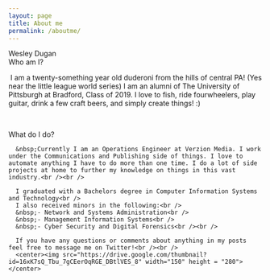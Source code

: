 ```yaml
---
layout: page
title: About me
permalink: /aboutme/
---
```

<div class="man-title">
  Wesley Dugan
</div>
<div class="manual manual-title">
  Who am I?
  </div>
<p>  <div class="manual-content">
      &nbsp;I am a twenty-something year old duderoni from the hills of central PA! (Yes near the little league world series)
      I am an alumni of The University of Pittsburgh at Bradford, Class of 2019.
      I love to fish, ride fourwheelers, play guitar, drink a few craft beers, and simply create things! :)

  </div>
</p>
<p><br /></p>

  <div class="manual manual-title">
  What do I do?
  </div>
<p>  <div class="manual-content">

      &nbsp;Currently I am an Operations Engineer at Verzion Media. I work under the Communications and Publishing side of things. I love to automate anything I have to do more than one time. I do a lot of side projects at home to further my knowledge on things in this vast industry.<br /><br />

      I graduated with a Bachelors degree in Computer Information Systems and Technology<br />
      I also received minors in the following:<br />
      &nbsp;- Network and Systems Administration<br />
      &nbsp;- Management Information Systems<br />
      &nbsp;- Cyber Security and Digital Forensics<br /><br />
      
      If you have any questions or comments about anything in my posts feel free to message me on Twitter!<br /><br />
      <center><img src="https://drive.google.com/thumbnail?id=16xK7sQ_Tbu_7gCEerOqRGE_DBtlVES_8" width="150" height = "280"></center>
  </div>
</p>
